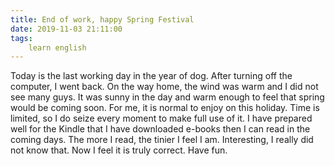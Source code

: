 ```yaml
---
title: End of work, happy Spring Festival
date: 2019-11-03 21:11:00
tags:
    learn english
---
```

Today is the last working day in the year of dog. After turning off the computer, I went back. On the way home, the wind was warm and I did not see many guys. It was sunny in the day and warm enough to feel that spring would be coming soon. For me, it is normal to enjoy on this holiday. Time is limited, so I do seize every moment to make full use of it. I have prepared well for the Kindle that I have downloaded e-books then I can read in the coming days. The more I read, the tinier I feel I am. Interesting, I really did not know that. Now I feel it is truly correct. Have fun.